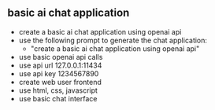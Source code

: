 ## basic ai chat application

- create a basic ai chat application using openai api
- use the following prompt to generate the chat application:
  - "create a basic ai chat application using openai api"
- use basic openai api calls
- use api url 127.0.0.1:11434
- use api key 1234567890   
- create web user frontend
- use html, css, javascript
- use basic chat interface

